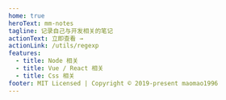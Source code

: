 ```yaml
---
home: true
heroText: mm-notes
tagline: 记录自己与开发相关的笔记
actionText: 立即查看 →
actionLink: /utils/regexp
features:
  - title: Node 相关
  - title: Vue / React 相关
  - title: Css 相关
footer: MIT Licensed | Copyright © 2019-present maomao1996
---
```

